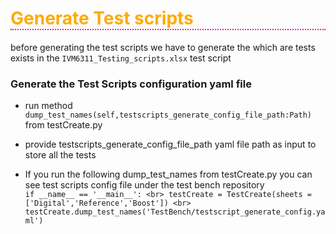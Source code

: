 <h1 style="color:#ffaa00; border-bottom: 2px dotted #ff00aa" >Generate Test scripts </h1>

before generating the test scripts we have to generate the which are tests exists in the ```IVM6311_Testing_scripts.xlsx``` test script 

<h3>Generate the Test Scripts configuration yaml file </h3>

* run method ``` dump_test_names(self,testscripts_generate_config_file_path:Path) ``` from testCreate.py 

* provide testscripts_generate_config_file_path yaml file path as input to store all the tests 
* If you run the following dump_test_names from testCreate.py  you can see test scripts config file under the test bench repository <br> ``` if __name__ == '__main__': <br>
    testCreate = TestCreate(sheets = ['Digital','Reference','Boost']) <br>
    testCreate.dump_test_names('TestBench/testscript_generate_config.yaml') ``` <br>